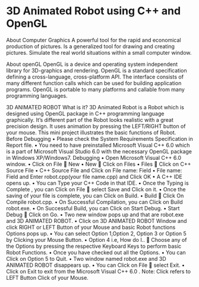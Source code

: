 # 3D Animated Robot using C++ and OpenGL

About Computer Graphics
A powerful tool for the rapid and economical production of pictures.
Is a generalized tool for drawing and creating pictures. 
Simulate the real world situations within a small computer window.

About openGL 
OpenGL is a device and operating system independent library for 3D-graphics and rendering.
OpenGL is a standard specification defining a cross-language, cross-platform API. 
The interface consists of many different function calls which can be used for building application programs.
OpenGL is portable to many platforms and callable from many programming languages.

3D ANIMATED ROBOT
What is it?
3D Animated Robot is a Robot which is designed using OpenGL package in C++ programming language graphically. It’s different part of the Robot looks realistic with a great precision design. It uses animation by pressing the LEFT/RIGHT button of your mouse. This mini project illustrates the basic functions of Robot.
Before Debugging
    • Please check the System Requirements Specification  in Report file.
    • You  need to have preinstalled Microsoft Visual C++ 6.0 which is a part of Microsoft Visual Studio 6.0 with the necessary OpenGL package in Windows XP/Windows7.
Debugging 
    • Open Microsoft Visual C++ 6.0 window.
    • Click on File  New
    • New  Click on Files
    • Files  Click on C++ Source File
    • C++ Source File and Click on File name: Field
    • File name: Field and Enter robot.cpp(your file name.cpp) and Click OK
    • A C++ IDE opens up.
    • You can Type your C++ Code in that IDE.
    • Once the Typing is Complete , you can Click on File  select Save and Click on it.
    •  Once the saving of your file is complete, you can Click on Build.
    • Build  Click On Compile robot.cpp.
    • On Successful Compilation, you can Click on Build robot.exe.
    • On Successful Build, you can Click on Start Debug.
    • Start Debug  Click on Go.
    •  Two new window pops up and that are robot.exe and 3D ANIMATED ROBOT.
    • Click on 3D ANIMATED ROBOT Window and click RIGHT or LEFT Button of   your Mouse and basic Robot functions Options pops up.
    • You can select Option 1,Option 2, Option 3 or Option 5 by Clicking your Mouse Button.
    • Option 4 i.e, How do I..  Choose any of the Options by pressing the respective Keyboard Keys to perform basic Robot Functions.
    • Once you have checked out all the Options.
    • You can Click on Option 5 to Quit.
    • Two window named robot.exe and 3D ANIMATED ROBOT disappears up.
    • You can Click on File  select Exit.
    • Click on Exit to exit from the Microsoft Visual C++ 6.0 .
Note: Click refers to LEFT Button Click of your Mouse.

